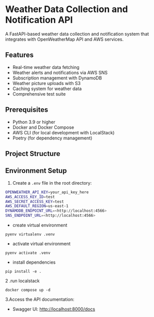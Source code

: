 # Weather Data Collection and Notification API

A FastAPI-based weather data collection and notification system that integrates with OpenWeatherMap API and AWS services.

## Features

- Real-time weather data fetching
- Weather alerts and notifications via AWS SNS
- Subscription management with DynamoDB
- Weather picture uploads with S3
- Caching system for weather data
- Comprehensive test suite

## Prerequisites

- Python 3.9 or higher
- Docker and Docker Compose
- AWS CLI (for local development with LocalStack)
- Poetry (for dependency management)

## Project Structure

## Environment Setup

1. Create a `.env` file in the root directory:

```sh
OPENWEATHER_API_KEY=your_api_key_here
AWS_ACCESS_KEY_ID=test
AWS_SECRET_ACCESS_KEY=test
AWS_DEFAULT_REGION=us-east-1
DYNAMODB_ENDPOINT_URL=<http://localhost:4566>
SNS_ENDPOINT_URL=<http://localhost:4566>
```

- create virtual environment

```shell
pyenv virtualenv .venv
```

- activate virtual environment

```shell
pyenv activate .venv
```

- install dependencies

```shell
pip install -e .
```

2 .run localstack

```shell
docker compose up -d
```

3.Access the API documentation:

- Swagger UI: <http://localhost:8000/docs>
